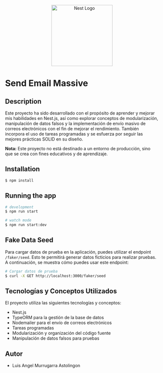 <p align="center">
  <a href="http://nestjs.com/" target="blank"><img src="https://nestjs.com/img/logo-small.svg" width="200" alt="Nest Logo" /></a>
</p>

# Send Email Massive
## Description
Este proyecto ha sido desarrollado con el propósito de aprender y mejorar mis habilidades en Nest.js, así como explorar conceptos de modularización, manipulación de datos falsos y la implementación de envío masivo de correos electrónicos con el fin de mejorar el rendimiento. También incorpora el uso de tareas programadas y se esfuerza por seguir las mejores prácticas SOLID en su diseño.

**Nota:** Este proyecto no está destinado a un entorno de producción, sino que se crea con fines educativos y de aprendizaje.


## Installation

```bash
$ npm install
```

## Running the app

```bash
# development
$ npm run start

# watch mode
$ npm run start:dev
```
## Fake Data Seed

Para cargar datos de prueba en la aplicación, puedes utilizar el endpoint `/faker/seed`. Esto te permitirá generar datos ficticios para realizar pruebas. A continuación, se muestra cómo puedes usar este endpoint:

```bash
# Cargar datos de prueba
$ curl -X GET http://localhost:3000/faker/seed
```
## Tecnologías y Conceptos Utilizados

El proyecto utiliza las siguientes tecnologías y conceptos:

- Nest.js
- TypeORM para la gestión de la base de datos
- Nodemailer para el envío de correos electrónicos
- Tareas programadas
- Modularización y organización del código fuente
- Manipulación de datos falsos para pruebas
## Autor

- Luis Angel Murrugarra Astolingon

